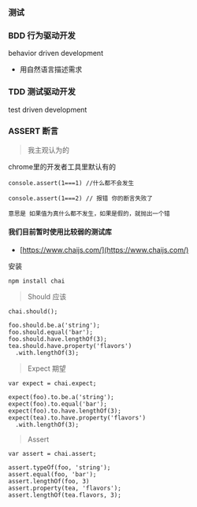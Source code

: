 ### 测试

### BDD 行为驱动开发

behavior driven development

- 用自然语言描述需求

### TDD 测试驱动开发

test driven development

### ASSERT 断言

> 我主观认为的

chrome里的开发者工具里默认有的

```
console.assert(1===1) //什么都不会发生

console.assert(1===2) // 报错 你的断言失败了

意思是 如果值为真什么都不发生，如果是假的，就抛出一个错
```

#### 我们目前暂时使用比较弱的测试库

- [https://www.chaijs.com/](https://www.chaijs.com/)

安装

```
npm install chai
```

> Should 应该
 

```
chai.should();

foo.should.be.a('string');
foo.should.equal('bar');
foo.should.have.lengthOf(3);
tea.should.have.property('flavors')
  .with.lengthOf(3);
```

> Expect 期望

```
var expect = chai.expect;

expect(foo).to.be.a('string');
expect(foo).to.equal('bar');
expect(foo).to.have.lengthOf(3);
expect(tea).to.have.property('flavors')
  .with.lengthOf(3);
```

> Assert

```
var assert = chai.assert;

assert.typeOf(foo, 'string');
assert.equal(foo, 'bar');
assert.lengthOf(foo, 3)
assert.property(tea, 'flavors');
assert.lengthOf(tea.flavors, 3);
```